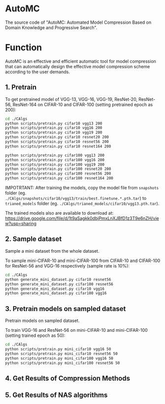 # AutoMC

The source code of "AutoMC: Automated Model Compression Based on Domain Knowledge and Progressive Search".

# Function

AutoMC is an effective and efficient automatic tool for model compression that can automatically design the effective model compression scheme according to the user demands.

## 1. Pretrain

To get pretrained model of VGG-13, VGG-16, VGG-19, ResNet-20, ResNet-56, ResNet-164 on CIFAR-10 and CIFAR-100 (setting pretrained epoch as 200): 

```bash
cd ./CAlgs
python scripts/pretrain.py cifar10 vgg13 200 
python scripts/pretrain.py cifar10 vgg16 200 
python scripts/pretrain.py cifar10 vgg19 200 
python scripts/pretrain.py cifar10 resnet20 200
python scripts/pretrain.py cifar10 resnet56 200
python scripts/pretrain.py cifar10 resnet164 200

python scripts/pretrain.py cifar100 vgg13 200
python scripts/pretrain.py cifar100 vgg16 200
python scripts/pretrain.py cifar100 vgg19 200
python scripts/pretrain.py cifar100 resnet20 200 
python scripts/pretrain.py cifar100 resnet56 200
python scripts/pretrain.py cifar100 resnet164 200
```

IMPOTRTANT: After training the models, copy the model file from `snapshots` folder (eg. `./CAlgs/snapshots/cifar10/vgg13/train/best.finetune.*.pth.tar`) to `trianed_models` folder (eg. `./CAlgs/trianed_models/cifar10/vgg13.pth.tar`).

The trained models also are available to download at: https://drive.google.com/file/d/1t9aSagkk0dbjPmxLnXJBfD1z3T9e6nZH/view?usp=sharing

## 2. Sample dataset

Sample a mini dataset from the whole dataset.

To sample mini-CIFAR-10 and mini-CIFAR-100 from CIFAR-10 and CIFAR-100 for ResNet-56 and VGG-16 respectively (sample rate is 10%):

```bash
cd ./CAlgs
python generate_mini_dataset.py cifar10 resnet56
python generate_mini_dataset.py cifar100 resnet56
python generate_mini_dataset.py cifar10 vgg16
python generate_mini_dataset.py cifar100 vgg16
```

## 3. Pretrain models on sampled dataset

Pretrain models on sampled dataset.

To train VGG-16 and ResNet-56 on mini-CIFAR-10 and mini-CIFAR-100 (setting trained epoch as 50):

```bash
cd ./CAlgs
python scripts/pretrain.py mini_cifar10 vgg16 50
python scripts/pretrain.py mini_cifar10 resnet56 50
python scripts/pretrain.py mini_cifar100 vgg16 50
python scripts/pretrain.py mini_cifar100 resnet56 50
```

## 4. Get Results of Compression Methods



## 5. Get Results of NAS algorithms

